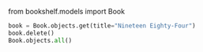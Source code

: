 from bookshelf.models import Book

```python
book = Book.objects.get(title="Nineteen Eighty-Four")
book.delete()
Book.objects.all()
```
